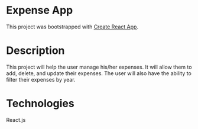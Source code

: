 # Expense App

This project was bootstrapped with [Create React App](https://github.com/facebook/create-react-app).

# Description

This project will help the user manage his/her expenses. It will allow them to add, delete, and update their expenses. The user will also have the ability to filter their expenses by year.

# Technologies

React.js
